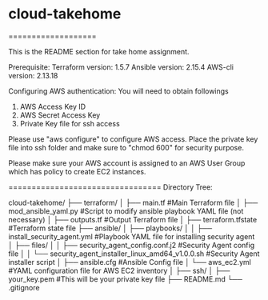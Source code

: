 # cloud-takehome
===================

This is the README section for take home assignment.

Prerequisite:
Terraform version: 1.5.7
Ansible version: 2.15.4
AWS-cli version: 2.13.18


Configuring AWS authentication:
You will need to obtain followings
1. AWS Access Key ID
2. AWS Secret Access Key
3. Private Key file for ssh access

Please use "aws configure" to configure AWS access.
Place the private key file into ssh folder and make sure to "chmod 600" for security purpose.

Please make sure your AWS account is assigned to an AWS User Group which has policy to create EC2 instances.

=================================
Directory Tree:

cloud-takehome/
├── terraform/
│   ├── main.tf #Main Terraform file
│   ├── mod_ansible_yaml.py #Script to modify ansible playbook YAML file (not necessary)
│   ├── outputs.tf #Output Terraform file
│   ├── terraform.tfstate #Terraform state file
├── ansible/
│   ├── playbooks/
│   │   ├── install_security_agent.yml  #Playbook YAML file for installing security agent
│   ├── files/
│   │   ├── security_agent_config.conf.j2   #Security Agent config file
│   │   └── security_agent_installer_linux_amd64_v1.0.0.sh   #Security Agent installer script
│   ├── ansible.cfg   #Ansible Config file
│   └── aws_ec2.yml   #YAML configuration file for AWS EC2 inventory
│
├── ssh/
│   ├── your_key.pem #This will be your private key file
├── README.md
└── .gitignore



